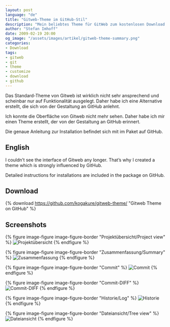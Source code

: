 ```yaml
---
layout: post
language: "de"
title: "Gitweb-Theme im GitHub-Stil"
description: "Mein beliebtes Theme für GitWeb zum kostenlosen Download. So sieht GitWeb GitHub etwas ähnlicher und ist nicht mehr so hässlich."
author: "Stefan Imhoff"
date: 2009-02-19 20:00
og_image: "/assets/images/artikel/gitweb-theme-summary.png"
categories:
- Download
tags:
- gitweb
- git
- theme
- customize
- download
- github
---
```


Das Standard-Theme von Gitweb ist wirklich nicht sehr ansprechend und scheinbar nur auf Funktionalität ausgelegt. Daher habe ich eine Alternative erstellt, die sich von der Gestaltung an GitHub anlehnt.

Ich konnte die Oberfläche von Gitweb nicht mehr sehen. Daher habe ich mir einen Theme erstellt, der von der Gestaltung an GitHub erinnert.

Die genaue Anleitung zur Installation befindet sich mit im Paket auf GitHub.

## English

I couldn’t see the interface of Gitweb any longer. That’s why I created a theme which is strongly influenced by GitHub.

Detailed instructions for installations are included in the package on GitHub.

## Download

{% download https://github.com/kogakure/gitweb-theme/ "Gitweb Theme on GitHub" %}

## Screenshots

{% figure image-figure image-figure-border "Projektübersicht/Project view" %}
<img src="{{ site.url }}/assets/images/artikel/gitweb-theme-projects.png" alt="Projektübersicht" />
{% endfigure %}

{% figure image-figure image-figure-border "Zusammenfassung/Summary" %}
<img src="{{ site.url }}/assets/images/artikel/gitweb-theme-summary.png" alt="Zusammenfassung" />
{% endfigure %}

{% figure image-figure image-figure-border "Commit" %}
<img src="{{ site.url }}/assets/images/artikel/gitweb-theme-commit.png" alt="Commit" />
{% endfigure %}

{% figure image-figure image-figure-border "Commit-DIFF" %}
<img src="{{ site.url }}/assets/images/artikel/gitweb-theme-commitdiff.png" alt="Commit-DIFF" />
{% endfigure %}

{% figure image-figure image-figure-border "Historie/Log" %}
<img src="{{ site.url }}/assets/images/artikel/gitweb-theme-log.png" alt="Historie" />
{% endfigure %}

{% figure image-figure image-figure-border "Dateiansicht/Tree view" %}
<img src="{{ site.url }}/assets/images/artikel/gitweb-theme-tree.png" alt="Dateiansicht" />
{% endfigure %}

